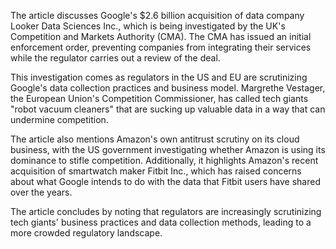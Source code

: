 The article discusses Google's $2.6 billion acquisition of data company Looker Data Sciences Inc., which is being investigated by the UK's Competition and Markets Authority (CMA). The CMA has issued an initial enforcement order, preventing companies from integrating their services while the regulator carries out a review of the deal.

This investigation comes as regulators in the US and EU are scrutinizing Google's data collection practices and business model. Margrethe Vestager, the European Union's Competition Commissioner, has called tech giants "robot vacuum cleaners" that are sucking up valuable data in a way that can undermine competition.

The article also mentions Amazon's own antitrust scrutiny on its cloud business, with the US government investigating whether Amazon is using its dominance to stifle competition. Additionally, it highlights Amazon's recent acquisition of smartwatch maker Fitbit Inc., which has raised concerns about what Google intends to do with the data that Fitbit users have shared over the years.

The article concludes by noting that regulators are increasingly scrutinizing tech giants' business practices and data collection methods, leading to a more crowded regulatory landscape.